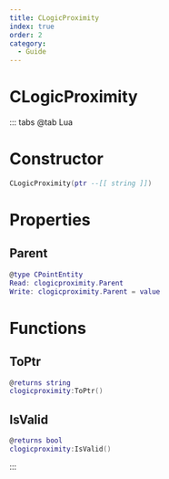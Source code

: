 ```yaml
---
title: CLogicProximity
index: true
order: 2
category:
  - Guide
---
```


# CLogicProximity

::: tabs
@tab Lua
# Constructor
```lua
CLogicProximity(ptr --[[ string ]])
```
# Properties
## Parent 
```lua
@type CPointEntity
Read: clogicproximity.Parent
Write: clogicproximity.Parent = value
```
# Functions
## ToPtr
```lua
@returns string
clogicproximity:ToPtr()
```
## IsValid
```lua
@returns bool
clogicproximity:IsValid()
```

:::